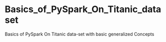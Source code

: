 # Basics_of_PySpark_On_Titanic_dataset
Basics of PySpark On Titanic data-set with basic generalized Concepts
